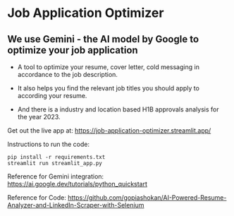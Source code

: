 # Job Application Optimizer
## We use Gemini - the AI model by Google to optimize your job application
- A tool to optimize your resume, cover letter, cold messaging in accordance to the job description. 
* It also helps you find the relevant job titles you should apply to according your resume. 
+ And there is a industry and location based H1B approvals analysis for the year 2023.

Get out the live app at: https://job-application-optimizer.streamlit.app/

Instructions to run the code:
```
pip install -r requirements.txt
streamlit run streamlit_app.py
```

Reference for Gemini integration: 
https://ai.google.dev/tutorials/python_quickstart


Reference for Code: 
https://github.com/gopiashokan/AI-Powered-Resume-Analyzer-and-LinkedIn-Scraper-with-Selenium
